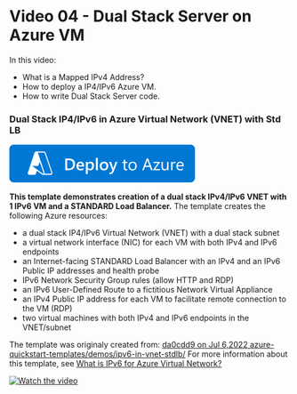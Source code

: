 # Video 04 - Dual Stack Server on Azure VM
In this video:
- What is a Mapped IPv4 Address?
- How to deploy a IP4/IPv6 Azure VM.
- How to write Dual Stack Server code.
    
### Dual Stack IP4/IPv6 in Azure Virtual Network (VNET) with Std LB
[![Deploy To Azure](https://raw.githubusercontent.com/kirkster96/network-programming/main/images/deploytoazure.svg?sanitize=true)](https://portal.azure.com/#create/Microsoft.Template/uri/https%3A%2F%2Fraw.githubusercontent.com%2Fkirkster96%2Fnetwork-programming%2Fmain%2Fvideo-04%2Fipv6-in-vnet-stdlb%2Fazuredeploy.json)

**This template demonstrates creation of a dual stack IPv4/IPv6 VNET with 1 IPv6 VM and a STANDARD Load Balancer.**
The template creates the following Azure resources:

- a dual stack IP4/IPv6 Virtual Network (VNET) with a dual stack subnet
- a virtual network interface (NIC) for each VM with both IPv4 and IPv6 endpoints
- an Internet-facing STANDARD Load Balancer with an IPv4 and an IPv6 Public IP addresses and health probe
- IPv6 Network Security Group rules (allow HTTP and RDP)
- an IPv6 User-Defined Route to a fictitious Network Virtual Appliance
- an IPv4 Public IP address for each VM to facilitate remote connection to the VM (RDP)
- two virtual machines with both IPv4 and IPv6 endpoints in the VNET/subnet

The template was originaly created from: [da0cdd9 on Jul 6,2022 azure-quickstart-templates/demos/ipv6-in-vnet-stdlb/](https://github.com/Azure/azure-quickstart-templates/tree/da0cdd93d7dd7d842c9c7e89738d4682c8013495/demos/ipv6-in-vnet-stdlb)
For more information about this template, see [What is IPv6 for Azure Virtual Network?](https://docs.microsoft.com/azure/virtual-network/ipv6-overview/)

[![Watch the video](https://img.youtube.com/vi/wiyZ7zhRzLM/hqdefault.jpg)](https://www.youtube.com/watch?v=wiyZ7zhRzLM)
